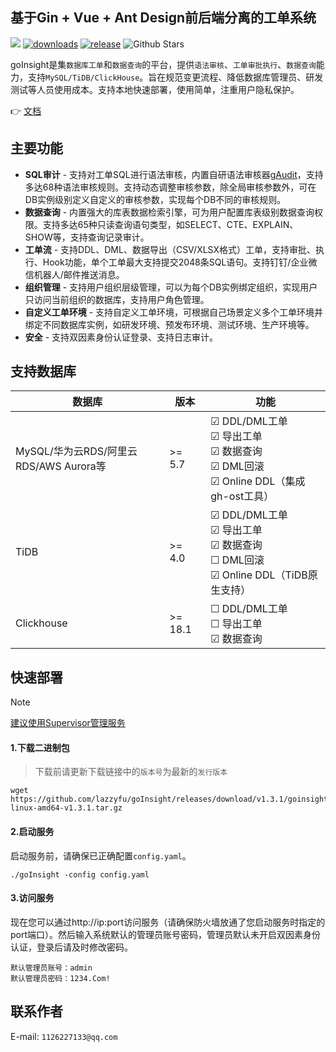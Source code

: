## 基于Gin + Vue + Ant Design前后端分离的工单系统
![](https://img.shields.io/static/v1?label=License&message=MIT&color=green&?style=flat-square)
[![downloads](https://img.shields.io/github/downloads/lazzyfu/goInsight/total.svg)](https://github.com/lazzyfu/goInsight/releases)
[![release](https://img.shields.io/github/v/release/lazzyfu/goInsight.svg)](https://github.com/lazzyfu/goInsight/releases)
<img alt="Github Stars" src="https://img.shields.io/github/stars/lazzyfu/goInsight?logo=github">

goInsight是集`数据库工单`和`数据查询`的平台，提供`语法审核`、`工单审批执行`、`数据查询`能力，支持`MySQL/TiDB/ClickHouse`。旨在规范变更流程、降低数据库管理员、研发测试等人员使用成本。支持本地快速部署，使用简单，注重用户隐私保护。

:point_right: [文档](https://github.com/lazzyfu/goInsight/wiki)

## 主要功能
- **SQL审计** - 支持对工单SQL进行语法审核，内置自研语法审核器[gAudit](https://github.com/lazzyfu/gAudit)，支持多达68种语法审核规则。支持动态调整审核参数，除全局审核参数外，可在DB实例级别定义自定义的审核参数，实现每个DB不同的审核规则。
- **数据查询** - 内置强大的库表数据检索引擎，可为用户配置库表级别数据查询权限。支持多达65种只读查询语句类型，如SELECT、CTE、EXPLAIN、SHOW等，支持查询记录审计。
- **工单流** - 支持DDL、DML、数据导出（CSV/XLSX格式）工单，支持审批、执行、Hook功能，单个工单最大支持提交2048条SQL语句。支持钉钉/企业微信机器人/邮件推送消息。
- **组织管理** - 支持用户组织层级管理，可以为每个DB实例绑定组织，实现用户只访问当前组织的数据库，支持用户角色管理。
- **自定义工单环境** - 支持自定义工单环境，可根据自己场景定义多个工单环境并绑定不同数据库实例，如研发环境、预发布环境、测试环境、生产环境等。 
- **安全** - 支持双因素身份认证登录、支持日志审计。

## 支持数据库
| 数据库                               | 版本   | 功能                                                                                                                          |
| ------------------------------------ | ------ | ----------------------------------------------------------------------------------------------------------------------------- |
| MySQL/华为云RDS/阿里云RDS/AWS Aurora等 | >= 5.7  | &#9745; DDL/DML工单 <br> &#9745; 导出工单 <br> &#9745; 数据查询 <br> &#9745; DML回滚 <br> &#9745; Online DDL（集成gh-ost工具）     |
| TiDB                                 | >= 4.0  | &#9745; DDL/DML工单 <br> &#9745; 导出工单 <br> &#9745; 数据查询 <br> &#9744; DML回滚 <br> &#9745; Online DDL（TiDB原生支持） |
| Clickhouse                           | >= 18.1 | &#9744; DDL/DML工单 <br> &#9744; 导出工单 <br> &#9745; 数据查询                                              |

## 快速部署
> [!NOTE]
> [建议使用Supervisor管理服务](https://github.com/lazzyfu/goInsight/wiki/Service-Deployment)

#### 1.下载二进制包
> 下载前请更新下载链接中的`版本号`为最新的`发行版本`

```
wget https://github.com/lazzyfu/goInsight/releases/download/v1.3.1/goinsight-linux-amd64-v1.3.1.tar.gz
```

#### 2.启动服务

启动服务前，请确保已正确配置`config.yaml`。

```
./goInsight -config config.yaml
```

#### 3.访问服务

现在您可以通过http://ip:port访问服务（请确保防火墙放通了您启动服务时指定的port端口）。然后输入系统默认的管理员账号密码，管理员默认未开启双因素身份认证，登录后请及时修改密码。

```
默认管理员账号：admin
默认管理员密码：1234.Com!
```

## 联系作者

E-mail: `1126227133@qq.com`